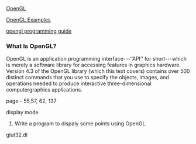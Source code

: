 [OpenGL](https://www.opengl.org/)

[OpenGL Examples](https://cs.lmu.edu/~ray/notes/openglexamples/)

[opengl programming guide](http://www.csc.villanova.edu/~mdamian/Textbooks/opengl_programming_guide_8th_edition.pdf)


### What Is OpenGL?

OpenGL is an application programming interface---‘‘API’’ for short---which is
merely a software library for accessing features in graphics hardware.
Version 4.3 of the OpenGL library (which this text covers) contains over
500 distinct commands that you use to specify the objects, images, and
operations needed to produce interactive three-dimensional computergraphics applications.

page - 55,57, 62, 137


display mode




1. Write a program to dispaly some points using OpenGL.

glut32.dl
